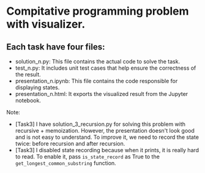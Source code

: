 # Compitative programming problem with visualizer.


## Each task have four files:
- solution_n.py: This file contains the actual code to solve the task.
- test_n.py: It includes unit test cases that help ensure the correctness of the result.
- presentation_n.ipynb: This file contains the code responsible for displaying states.
- presentation_n.html: It exports the visualized result from the Jupyter notebook.
  

Note: 
- [Task3] I have solution_3_recursion.py for solving this problem with recursive + memoization. However, the presentation doesn't look good and is not easy to understand. To improve it, we need to record the state twice: before recursion and after recursion.
- [Task3] I disabled state recording because when it prints, it is really hard to read. To enable it, pass `is_state_record` as True to the `get_longest_common_substring` function.
